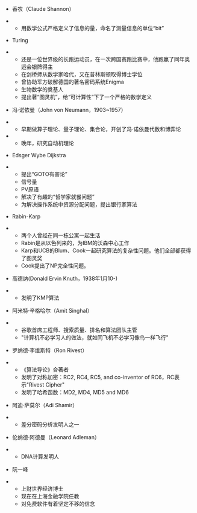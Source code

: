 - 香农（Claude Shannon）

- - 用数学公式严格定义了信息的量，命名了测量信息的单位“bit”

- Turing

- - 还是一位世界级的长跑运动员，在一次跨国赛跑比赛中，他跑赢了同年奥运会银牌得主
  - 在剑桥师从数学家哈代，又在普林斯顿取得博士学位
  - 曾协助军方破解德国的著名密码系统Enigma
  - 生物数学的奠基人
  - 提出著“图灵机”，给“可计算性”下了一个严格的数学定义

- 冯·诺依曼（John von Neumann，1903~1957）

- - 早期做算子理论、量子理论、集合论，开创了冯·诺依曼代数和博弈论

- - 晚年，研究自动机理论

- Edsger Wybe Dijkstra

- - 提出“GOTO有害论”
  - 信号量
  - PV原语
  - 解决了有趣的“哲学家就餐问题”
  - 为解决操作系统中资源分配问题，提出银行家算法

- Rabin-Karp

- - 两个人曾经在同一栋公寓一起生活
  - Rabin是从以色列来的，为IBM的沃森中心工作
  - Karp和UCB的Blum、Cook一起研究算法的复杂性问题。他们全部都获得了图灵奖
  - Cook提出了NP完全性问题。

- 高德纳(Donald Ervin Knuth，1938年1月10-)

- - 发明了KMP算法

- 阿米特·辛格哈尔（Amit Singhal）

- - 谷歌首席工程师、搜索质量、排名和算法团队主管
  - "计算机不必学习人的做法，就如同飞机不必学习像鸟一样飞行"

- 罗纳德·李维斯特（Ron Rivest）

- - 《算法导论》合著者 
  - 发明了对称加密：RC2, RC4, RC5, and      co-inventor of RC6，RC表示"Rivest      Cipher"
  - 发明了哈希函数：MD2, MD4, MD5 and MD6 

- 阿迪·萨莫尔（Adi Shamir）

- - 差分密码分析发明人之一

- 伦纳德·阿德曼（Leonard Adleman）

- - DNA计算发明人

- 阮一峰

- - 上财世界经济博士
  - 现在在上海金融学院任教
  - 对免费软件有着坚定不移的信念